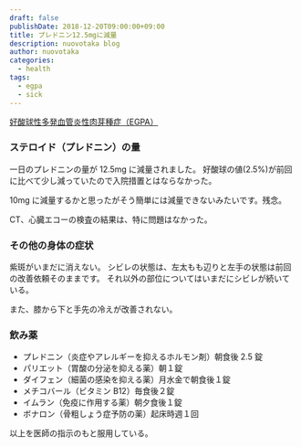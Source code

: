 ```yaml
---
draft: false
publishDate: 2018-12-20T09:00:00+09:00
title: プレドニン12.5mgに減量
description: nuovotaka blog
author: nuovotaka
categories:
  - health
tags:
  - egpa
  - sick
---
```


[好酸球性多発血管炎性肉芽種症（EGPA）](https://www.jrs.or.jp/citizen/disease/c/c-06.html)

### ステロイド（プレドニン）の量

一日のプレドニンの量が 12.5mg に減量されました。
好酸球の値(2.5%)が前回に比べて少し減っていたので入院措置とはならなかった。

10mg に減量するかと思ったがそう簡単には減量できないみたいです。残念。

CT、心臓エコーの検査の結果は、特に問題はなかった。

### その他の身体の症状

紫斑がいまだに消えない。
シビレの状態は、左太もも辺りと左手の状態は前回の改善依頼そのままです。
それ以外の部位についてはいまだにシビレが続いている。

また、膝から下と手先の冷えが改善されない。

### 飲み薬

- プレドニン（炎症やアレルギーを抑えるホルモン剤）朝食後 2.5 錠
- パリエット（胃酸の分泌を抑える薬）朝１錠
- ダイフェン（細菌の感染を抑える薬）月水金で朝食後１錠
- メチコバール（ビタミン B12）毎食後２錠
- イムラン（免疫に作用する薬）朝夕食後１錠
- ボナロン（骨粗しょう症予防の薬）起床時週１回

以上を医師の指示のもと服用している。
